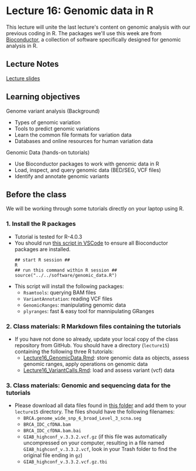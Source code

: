 # Lecture 16: Genomic data in R

This lecture will unite the last lecture's content on genomic analysis with our previous coding in R. The packages we'll use this week are from [Bioconductor](http://bioconductor.org), a collection of software specifically designed for genomic analysis in R.

## Lecture Notes
[Lecture slides](./MCB536_lecture15_GenomicDataInR.pdf)

## Learning objectives

Genome variant analysis (Background)
- Types of genomic variation
- Tools to predict genomic variations
- Learn the common file formats for variation data
- Databases and online resources for human variation data

Genomic Data (hands-on tutorials)
- Use Bioconductor packages to work with genomic data in R
- Load, inspect, and query genomic data (BED/SEG, VCF files)
- Identify and annotate genomic variants

## Before the class

We will be working through some tutorials directly on your laptop using R. 

### 1. Install the R packages

- Tutorial is tested for R-4.0.3
- You should run [this script in VSCode](../../software/genomic_data.R) to ensure all Bioconductor packages are installed.
    ```
    ## start R session ##
    R
    ## run this command within R session ##
    source("../../software/genomic_data.R")
    ```
- This script will install the following packages:
  - `Rsamtools`: querying BAM files
  - `VariantAnnotation`: reading VCF files
  - `GenomicRanges`: manipulating genomic data
  - `plyranges`: fast & easy tool for mannipulating GRanges

### 2. Class materials: R Markdown files containing the tutorials

- If you have not done so already, update your local copy of the class repository from GitHub. You should have a directory (`lecture15`) containing the following three R tutorials:
  - [Lecture16_GenomicData.Rmd](Lecture15_GenomicData.Rmd): store genomic data as objects, assess genomic ranges, apply operations on genomic data
  - [Lecture16_VariantCalls.Rmd](Lecture15_VariantCalls.Rmd): load and assess variant (vcf) data
  
### 3. Class materials: Genomic and sequencing data for the tutorials

- Please download all data files found in [this folder](https://drive.google.com/drive/folders/13jM29nhzELyThKQXl27MrRXxbziVunQr?usp=sharing) and add them to your `lecture15` directory. The files should have the following filenames:
  - `BRCA.genome_wide_snp_6_broad_Level_3_scna.seg`
  - `BRCA_IDC_cfDNA.bam`
  - `BRCA_IDC_cfDNA.bam.bai`
  - `GIAB_highconf_v.3.3.2.vcf.gz` (if this file was automatically uncompressed on your computer, resulting in a file named `GIAB_highconf_v.3.3.2.vcf`, look in your Trash folder to find the original file ending in `gz`)
  - `GIAB_highconf_v.3.3.2.vcf.gz.tbi`

